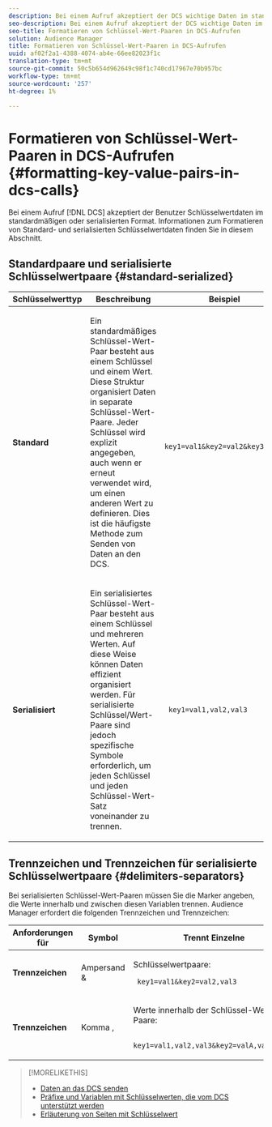 ```yaml
---
description: Bei einem Aufruf akzeptiert der DCS wichtige Daten im standardmäßigen oder serialisierten Format. Informationen zum Formatieren von Standard- und serialisierten Schlüsselwertdaten finden Sie in diesem Abschnitt.
seo-description: Bei einem Aufruf akzeptiert der DCS wichtige Daten im standardmäßigen oder serialisierten Format. Informationen zum Formatieren von Standard- und serialisierten Schlüsselwertdaten finden Sie in diesem Abschnitt.
seo-title: Formatieren von Schlüssel-Wert-Paaren in DCS-Aufrufen
solution: Audience Manager
title: Formatieren von Schlüssel-Wert-Paaren in DCS-Aufrufen
uuid: af02f2a1-4388-4074-ab4e-66ee82023f1c
translation-type: tm+mt
source-git-commit: 50c5b654d962649c98f1c740cd17967e70b957bc
workflow-type: tm+mt
source-wordcount: '257'
ht-degree: 1%

---
```



# Formatieren von Schlüssel-Wert-Paaren in DCS-Aufrufen {#formatting-key-value-pairs-in-dcs-calls}

Bei einem Aufruf [!DNL DCS] akzeptiert der Benutzer Schlüsselwertdaten im standardmäßigen oder serialisierten Format. Informationen zum Formatieren von Standard- und serialisierten Schlüsselwertdaten finden Sie in diesem Abschnitt.

## Standardpaare und serialisierte Schlüsselwertpaare {#standard-serialized}

<table id="table_A220F9B359F34C6EA7B83618FC22EE3A"> 
 <thead> 
  <tr> 
   <th colname="col1" class="entry"> Schlüsselwerttyp </th> 
   <th colname="col2" class="entry"> Beschreibung </th> 
   <th colname="col3" class="entry"> Beispiel  </th> 
  </tr> 
 </thead>
 <tbody> 
  <tr> 
   <td colname="col1"> <b>Standard</b> </td> 
   <td colname="col2"> <p>Ein standardmäßiges Schlüssel-Wert-Paar besteht aus einem Schlüssel und einem Wert. Diese Struktur organisiert Daten in separate Schlüssel-Wert-Paare. Jeder Schlüssel wird explizit angegeben, auch wenn er erneut verwendet wird, um einen anderen Wert zu definieren. Dies ist die häufigste Methode zum Senden von Daten an den DCS. </p> </td>
   <td colname="col3"> <code> key1=val1&amp;key2=val2&amp;key3=val3</code> </td>
  </tr>
  <tr> 
   <td colname="col1"> <b>Serialisiert</b> </td> 
   <td colname="col2"> <p>Ein serialisiertes Schlüssel-Wert-Paar besteht aus einem Schlüssel und mehreren Werten. Auf diese Weise können Daten effizient organisiert werden. Für serialisierte Schlüssel/Wert-Paare sind jedoch spezifische Symbole erforderlich, um jeden Schlüssel und jeden Schlüssel-Wert-Satz voneinander zu trennen. </p> </td> 
   <td colname="col3"> <code> key1=val1,val2,val3</code> </td> 
  </tr>
 </tbody>
</table>

## Trennzeichen und Trennzeichen für serialisierte Schlüsselwertpaare {#delimiters-separators}

Bei serialisierten Schlüssel-Wert-Paaren müssen Sie die Marker angeben, die Werte innerhalb und zwischen diesen Variablen trennen. Audience Manager erfordert die folgenden Trennzeichen und Trennzeichen:

<table id="table_8FD4E6B9506943AEA619D4089913ECBC"> 
 <thead> 
  <tr> 
   <th colname="col1" class="entry"> Anforderungen für </th> 
   <th colname="col2" class="entry"> Symbol </th> 
   <th colname="col3" class="entry"> Trennt Einzelne </th> 
  </tr>
 </thead>
 <tbody> 
  <tr> 
   <td colname="col1"><b>Trennzeichen</b> </td> 
   <td colname="col2"> Ampersand &amp; </td> 
   <td colname="col3"> <p>Schlüsselwertpaare: </p> <p><code> key1=val1&amp;key2=val2,val3</code> </p> </td> 
  </tr> 
  <tr> 
   <td colname="col1"><b>Trennzeichen</b> </td> 
   <td colname="col2"> Komma , </td> 
   <td colname="col3"> <p>Werte innerhalb der Schlüssel-Wert-Paare: </p> <p><code> key1=val1,val2,val3&amp;key2=valA,valB,valC</code> </p> </td> 
  </tr> 
 </tbody> 
</table>

>[!MORELIKETHIS]
>
>* [Daten an das DCS senden](../../../api/dcs-intro/dcs-event-calls/dcs-url-send.md)
>* [Präfixe und Variablen mit Schlüsselwerten, die vom DCS unterstützt werden](../../../api/dcs-intro/dcs-api-reference/dcs-keys.md)
>* [Erläuterung von Seiten mit Schlüsselwert](../../../reference/key-value-pairs-explained.md)

